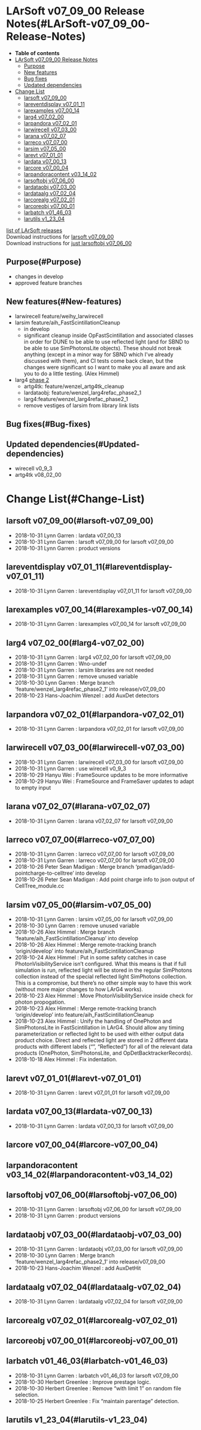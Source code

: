 LArSoft v07\_09\_00 Release Notes(#LArSoft-v07_09_00-Release-Notes)
======================================================================

-   **Table of contents**
-   [LArSoft v07\_09\_00 Release Notes](#LArSoft-v07_09_00-Release-Notes)
    -   [Purpose](#Purpose)
    -   [New features](#New-features)
    -   [Bug fixes](#Bug-fixes)
    -   [Updated dependencies](#Updated-dependencies)
-   [Change List](#Change-List)
    -   [larsoft v07\_09\_00](#larsoft-v07_09_00)
    -   [lareventdisplay v07\_01\_11](#lareventdisplay-v07_01_11)
    -   [larexamples v07\_00\_14](#larexamples-v07_00_14)
    -   [larg4 v07\_02\_00](#larg4-v07_02_00)
    -   [larpandora v07\_02\_01](#larpandora-v07_02_01)
    -   [larwirecell v07\_03\_00](#larwirecell-v07_03_00)
    -   [larana v07\_02\_07](#larana-v07_02_07)
    -   [larreco v07\_07\_00](#larreco-v07_07_00)
    -   [larsim v07\_05\_00](#larsim-v07_05_00)
    -   [larevt v07\_01\_01](#larevt-v07_01_01)
    -   [lardata v07\_00\_13](#lardata-v07_00_13)
    -   [larcore v07\_00\_04](#larcore-v07_00_04)
    -   [larpandoracontent v03\_14\_02](#larpandoracontent-v03_14_02)
    -   [larsoftobj v07\_06\_00](#larsoftobj-v07_06_00)
    -   [lardataobj v07\_03\_00](#lardataobj-v07_03_00)
    -   [lardataalg v07\_02\_04](#lardataalg-v07_02_04)
    -   [larcorealg v07\_02\_01](#larcorealg-v07_02_01)
    -   [larcoreobj v07\_00\_01](#larcoreobj-v07_00_01)
    -   [larbatch v01\_46\_03](#larbatch-v01_46_03)
    -   [larutils v1\_23\_04](#larutils-v1_23_04)

[list of LArSoft releases](LArSoft_release_list)\
Download instructions for [larsoft v07\_09\_00](http://scisoft.fnal.gov/scisoft/bundles/larsoft/v07_09_00/larsoft-v07_09_00.html)\
Download instructions for [just larsoftobj v07\_06\_00](http://scisoft.fnal.gov/scisoft/bundles/larsoftobj/v07_06_00/larsoftobj-v07_06_00.html)

Purpose(#Purpose)
--------------------

-   changes in develop
-   approved feature branches

New features(#New-features)
------------------------------

-   larwirecell feature/weihy\_larwirecell
-   larsim feature/aih\_FastScintillationCleanup
    -   in develop
    -   significant cleanup inside OpFastScintillation and associated classes in order for DUNE to be able to use reflected light (and for SBND to be able to use SimPhotonsLite objects). These should not break anything (except in a minor way for SBND which I’ve already discussed with them), and CI tests come back clean, but the changes were significant so I want to make you all aware and ask you to do a little testing. (Alex Himmel)
-   larg4 [phase 2](https://indico.fnal.gov/event/18801/contribution/2/material/slides/0.pdf)
    -   artg4tk: feature/wenzel\_artg4tk\_cleanup
    -   lardataobj: feature/wenzel\_larg4refac\_phase2\_1
    -   larg4:feature/wenzel\_larg4refac\_phase2\_1
    -   remove vestiges of larsim from library link lists

Bug fixes(#Bug-fixes)
------------------------

Updated dependencies(#Updated-dependencies)
----------------------------------------------

-   wirecell v0\_9\_3
-   artg4tk v08\_02\_00

Change List(#Change-List)
============================

larsoft v07\_09\_00(#larsoft-v07_09_00)
------------------------------------------

-   2018-10-31 Lynn Garren : lardata v07\_00\_13
-   2018-10-31 Lynn Garren : larsoft v07\_09\_00 for larsoft v07\_09\_00
-   2018-10-31 Lynn Garren : product versions

lareventdisplay v07\_01\_11(#lareventdisplay-v07_01_11)
----------------------------------------------------------

-   2018-10-31 Lynn Garren : lareventdisplay v07\_01\_11 for larsoft v07\_09\_00

larexamples v07\_00\_14(#larexamples-v07_00_14)
--------------------------------------------------

-   2018-10-31 Lynn Garren : larexamples v07\_00\_14 for larsoft v07\_09\_00

larg4 v07\_02\_00(#larg4-v07_02_00)
--------------------------------------

-   2018-10-31 Lynn Garren : larg4 v07\_02\_00 for larsoft v07\_09\_00
-   2018-10-31 Lynn Garren : Wno-undef
-   2018-10-31 Lynn Garren : larsim libraries are not needed
-   2018-10-31 Lynn Garren : remove unused variable
-   2018-10-30 Lynn Garren : Merge branch ‘feature/wenzel\_larg4refac\_phase2\_1’ into release/v07\_09\_00
-   2018-10-23 Hans-Joachim Wenzel : add AuxDet detectors

larpandora v07\_02\_01(#larpandora-v07_02_01)
------------------------------------------------

-   2018-10-31 Lynn Garren : larpandora v07\_02\_01 for larsoft v07\_09\_00

larwirecell v07\_03\_00(#larwirecell-v07_03_00)
--------------------------------------------------

-   2018-10-31 Lynn Garren : larwirecell v07\_03\_00 for larsoft v07\_09\_00
-   2018-10-31 Lynn Garren : use wirecell v0\_9\_3
-   2018-10-29 Hanyu Wei : FrameSource updates to be more informative
-   2018-10-29 Hanyu Wei : FrameSource and FrameSaver updates to adapt to empty input

larana v07\_02\_07(#larana-v07_02_07)
----------------------------------------

-   2018-10-31 Lynn Garren : larana v07\_02\_07 for larsoft v07\_09\_00

larreco v07\_07\_00(#larreco-v07_07_00)
------------------------------------------

-   2018-10-31 Lynn Garren : larreco v07\_07\_00 for larsoft v07\_09\_00
-   2018-10-31 Lynn Garren : larreco v07\_07\_00 for larsoft v07\_09\_00
-   2018-10-26 Peter Sean Madigan : Merge branch ‘pmadigan/add-pointcharge-to-celltree’ into develop
-   2018-10-26 Peter Sean Madigan : Add point charge info to json output of CellTree\_module.cc

larsim v07\_05\_00(#larsim-v07_05_00)
----------------------------------------

-   2018-10-31 Lynn Garren : larsim v07\_05\_00 for larsoft v07\_09\_00
-   2018-10-30 Lynn Garren : remove unused variable
-   2018-10-26 Alex Himmel : Merge branch ‘feature/aih\_FastScintillationCleanup’ into develop
-   2018-10-26 Alex Himmel : Merge remote-tracking branch ‘origin/develop’ into feature/aih\_FastScintillationCleanup
-   2018-10-24 Alex Himmel : Put in some safety catches in case PhotonVisibilityService isn’t configured. What this means is that if full simulation is run, reflected light will be stored in the regular SimPhotons collection instead of the special reflected light SimPhotons collection. This is a compromise, but there’s no other simple way to have this work (without more major changes to how LArG4 works).
-   2018-10-23 Alex Himmel : Move PhotonVisibilityService inside check for photon propogation.
-   2018-10-23 Alex Himmel : Merge remote-tracking branch ‘origin/develop’ into feature/aih\_FastScintillationCleanup
-   2018-10-23 Alex Himmel : Unify the handling of OnePhoton and SimPhotonsLite in FastScintillation in LArG4. Should allow any timing parameterization or reflected light to be used with either output data product choice. Direct and reflected light are stored in 2 different data products with different labels (“”, “Reflected”) for all of the relevant data products (OnePhoton, SimPhotonsLite, and OpDetBacktrackerRecords).
-   2018-10-18 Alex Himmel : Fix indentation.

larevt v07\_01\_01(#larevt-v07_01_01)
----------------------------------------

-   2018-10-31 Lynn Garren : larevt v07\_01\_01 for larsoft v07\_09\_00

lardata v07\_00\_13(#lardata-v07_00_13)
------------------------------------------

-   2018-10-31 Lynn Garren : lardata v07\_00\_13 for larsoft v07\_09\_00

larcore v07\_00\_04(#larcore-v07_00_04)
------------------------------------------

larpandoracontent v03\_14\_02(#larpandoracontent-v03_14_02)
--------------------------------------------------------------

larsoftobj v07\_06\_00(#larsoftobj-v07_06_00)
------------------------------------------------

-   2018-10-31 Lynn Garren : larsoftobj v07\_06\_00 for larsoft v07\_09\_00
-   2018-10-31 Lynn Garren : product versions

lardataobj v07\_03\_00(#lardataobj-v07_03_00)
------------------------------------------------

-   2018-10-31 Lynn Garren : lardataobj v07\_03\_00 for larsoft v07\_09\_00
-   2018-10-30 Lynn Garren : Merge branch ‘feature/wenzel\_larg4refac\_phase2\_1’ into release/v07\_09\_00
-   2018-10-23 Hans-Joachim Wenzel : add AuxDetHit

lardataalg v07\_02\_04(#lardataalg-v07_02_04)
------------------------------------------------

-   2018-10-31 Lynn Garren : lardataalg v07\_02\_04 for larsoft v07\_09\_00

larcorealg v07\_02\_01(#larcorealg-v07_02_01)
------------------------------------------------

larcoreobj v07\_00\_01(#larcoreobj-v07_00_01)
------------------------------------------------

larbatch v01\_46\_03(#larbatch-v01_46_03)
--------------------------------------------

-   2018-10-31 Lynn Garren : larbatch v01\_46\_03 for larsoft v07\_09\_00
-   2018-10-30 Herbert Greenlee : Improve prestage logic.
-   2018-10-30 Herbert Greenlee : Remove “with limit 1” on random file selection.
-   2018-10-25 Herbert Greenlee : Fix “maintain parentage” detection.

larutils v1\_23\_04(#larutils-v1_23_04)
------------------------------------------
